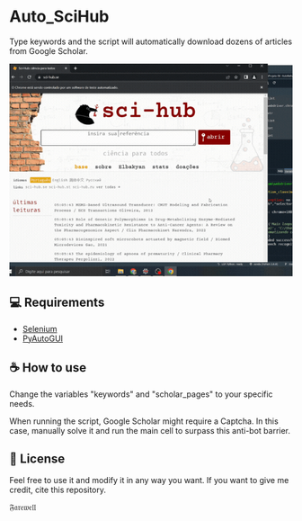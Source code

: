 # Auto_SciHub
Type keywords and the script will automatically download dozens of articles from Google Scholar.

![Alt text](images/Demonstration.gif)

## 💻 Requirements

- [Selenium](https://selenium-python.readthedocs.io/) 
- [PyAutoGUI](https://pyautogui.readthedocs.io/en/latest/)

## ☕ How to use

Change the variables "keywords" and "scholar_pages" to your specific needs. 

When running the script, Google Scholar might require a Captcha. In this case, manually solve it and run the main cell to surpass this anti-bot barrier.

## 📝 License

Feel free to use it and modify it in any way you want. If you want to give me credit, cite this repository. 

𝔉𝔞𝔯𝔢𝔴𝔢𝔩𝔩
